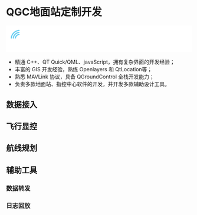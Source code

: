 # QGC地面站定制开发

![](./qgroundcontrol.png)

- 精通 C++、QT Quick/QML、javaScript，拥有复杂界面的开发经验；
- 丰富的 GIS 开发经验，熟练 Openlayers 和 QtLocation等；
- 熟悉 MAVLink 协议，具备 QGroundControl 全栈开发能力；
- 负责多款地面站、指控中心软件的开发，并开发多款辅助设计工具。

## 数据接入


## 飞行显控


## 航线规划


## 辅助工具

### 数据转发

### 日志回放

